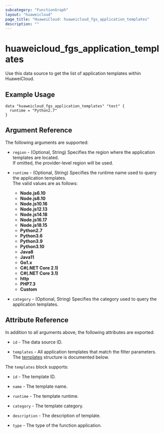 ```yaml
---
subcategory: "FunctionGraph"
layout: "huaweicloud"
page_title: "HuaweiCloud: huaweicloud_fgs_application_templates"
description: ""
---
```


# huaweicloud_fgs_application_templates

Use this data source to get the list of application templates within HuaweiCloud.

## Example Usage

```hcl
data "huaweicloud_fgs_application_templates" "test" {
  runtime = "Python2.7"
}
```

## Argument Reference

The following arguments are supported:

* `region` - (Optional, String) Specifies the region where the application templates are located.  
  If omitted, the provider-level region will be used.

* `runtime` - (Optional, String) Specifies the runtime name used to query the application templates.  
  The valid values are as follows:
  + **Node.js6.10**
  + **Node.js8.10**
  + **Node.js10.16**
  + **Node.js12.13**
  + **Node.js14.18**
  + **Node.js16.17**
  + **Node.js18.15**
  + **Python2.7**
  + **Python3.6**
  + **Python3.9**
  + **Python3.10**
  + **Java8**
  + **Java11**
  + **Go1.x**
  + **C#(.NET Core 2.1)**
  + **C#(.NET Core 3.1)**
  + **http**
  + **PHP7.3**
  + **Custom**

* `category` - (Optional, String) Specifies the category used to query the application templates.

## Attribute Reference

In addition to all arguments above, the following attributes are exported:

* `id` - The data source ID.

* `templates` - All application templates that match the filter parameters.  
  The [templates](#fgs_application_templates) structure is documented below.

<a name="fgs_application_templates"></a>
The `templates` block supports:

* `id` - The template ID.

* `name` - The template name.

* `runtime` -  The template runtime.

* `category` - The template category.

* `description` - The description of template.

* `type` - The type of the function application.
